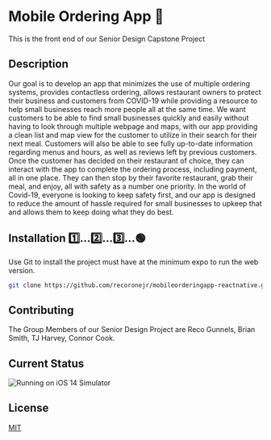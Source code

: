 # Mobile Ordering App 📲
This is the front end of our Senior Design Capstone Project 
## Description 
Our goal is to develop an app that minimizes the use of multiple ordering systems, provides contactless ordering, allows restaurant owners to protect their business and customers from COVID-19 while providing a resource to help small businesses reach more people all at the same time. We want customers to be able to find small businesses quickly and easily without having to look through multiple webpage and maps, with our app providing a clean list and map view for the customer to utilize in their search for their next meal. Customers will also be able to see fully up-to-date information regarding menus and hours, as well as reviews left by previous customers. Once the customer has decided on their restaurant of choice, they can interact with the app to complete the ordering process, including payment, all in one place. They can then stop by their favorite restaurant, grab their meal, and enjoy, all with safety as a number one priority. In the world of Covid-19, everyone is looking to keep safety first, and our app is designed to reduce the amount of hassle required for small businesses to upkeep that and allows them to keep doing what they do best.

## Installation 1️⃣...2️⃣...3️⃣...🟢

Use Git to install the project must have at the minimum expo to run the web version.

```bash
git clone https://github.com/recoronejr/mobileorderingapp-reactnative.git
```

## Contributing
The Group Members of our Senior Design Project are Reco Gunnels, Brian Smith, TJ Harvey, Connor Cook. 

## Current Status

![Running on iOS 14 Simulator](https://imgflip.com/gif/4k1iq9)



## License
[MIT](https://choosealicense.com/licenses/mit/)
